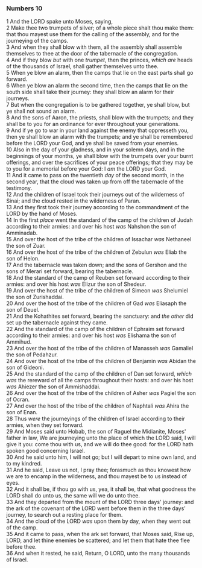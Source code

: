 ### Numbers 10

1 And the LORD spake unto Moses, saying,  
2 Make thee two trumpets of silver; of a whole piece shalt thou make them: that thou mayest use them for the calling of the assembly, and for the journeying of the camps.  
3 And when they shall blow with them, all the assembly shall assemble themselves to thee at the door of the tabernacle of the congregation.  
4 And if they blow *but* with one *trumpet*, then the princes, *which are* heads of the thousands of Israel, shall gather themselves unto thee.  
5 When ye blow an alarm, then the camps that lie on the east parts shall go forward.  
6 When ye blow an alarm the second time, then the camps that lie on the south side shall take their journey: they shall blow an alarm for their journeys.  
7 But when the congregation is to be gathered together, ye shall blow, but ye shall not sound an alarm.  
8 And the sons of Aaron, the priests, shall blow with the trumpets; and they shall be to you for an ordinance for ever throughout your generations.  
9 And if ye go to war in your land against the enemy that oppresseth you, then ye shall blow an alarm with the trumpets; and ye shall be remembered before the LORD your God, and ye shall be saved from your enemies.  
10 Also in the day of your gladness, and in your solemn days, and in the beginnings of your months, ye shall blow with the trumpets over your burnt offerings, and over the sacrifices of your peace offerings; that they may be to you for a memorial before your God: I *am* the LORD your God.  
11 And it came to pass on the twentieth *day* of the second month, in the second year, that the cloud was taken up from off the tabernacle of the testimony.  
12 And the children of Israel took their journeys out of the wilderness of Sinai; and the cloud rested in the wilderness of Paran.  
13 And they first took their journey according to the commandment of the LORD by the hand of Moses.  
14 In the first *place* went the standard of the camp of the children of Judah according to their armies: and over his host *was* Nahshon the son of Amminadab.  
15 And over the host of the tribe of the children of Issachar *was* Nethaneel the son of Zuar.  
16 And over the host of the tribe of the children of Zebulun *was* Eliab the son of Helon.  
17 And the tabernacle was taken down; and the sons of Gershon and the sons of Merari set forward, bearing the tabernacle.  
18 And the standard of the camp of Reuben set forward according to their armies: and over his host *was* Elizur the son of Shedeur.  
19 And over the host of the tribe of the children of Simeon *was* Shelumiel the son of Zurishaddai.  
20 And over the host of the tribe of the children of Gad *was* Eliasaph the son of Deuel.  
21 And the Kohathites set forward, bearing the sanctuary: and *the other* did set up the tabernacle against they came.  
22 And the standard of the camp of the children of Ephraim set forward according to their armies: and over his host *was* Elishama the son of Ammihud.  
23 And over the host of the tribe of the children of Manasseh *was* Gamaliel the son of Pedahzur.  
24 And over the host of the tribe of the children of Benjamin *was* Abidan the son of Gideoni.  
25 And the standard of the camp of the children of Dan set forward, *which was* the rereward of all the camps throughout their hosts: and over his host *was* Ahiezer the son of Ammishaddai.  
26 And over the host of the tribe of the children of Asher *was* Pagiel the son of Ocran.  
27 And over the host of the tribe of the children of Naphtali *was* Ahira the son of Enan.  
28 Thus *were* the journeyings of the children of Israel according to their armies, when they set forward.  
29 And Moses said unto Hobab, the son of Raguel the Midianite, Moses' father in law, We are journeying unto the place of which the LORD said, I will give it you: come thou with us, and we will do thee good: for the LORD hath spoken good concerning Israel.  
30 And he said unto him, I will not go; but I will depart to mine own land, and to my kindred.  
31 And he said, Leave us not, I pray thee; forasmuch as thou knowest how we are to encamp in the wilderness, and thou mayest be to us instead of eyes.  
32 And it shall be, if thou go with us, yea, it shall be, that what goodness the LORD shall do unto us, the same will we do unto thee.  
33 And they departed from the mount of the LORD three days' journey: and the ark of the covenant of the LORD went before them in the three days' journey, to search out a resting place for them.  
34 And the cloud of the LORD *was* upon them by day, when they went out of the camp.  
35 And it came to pass, when the ark set forward, that Moses said, Rise up, LORD, and let thine enemies be scattered; and let them that hate thee flee before thee.  
36 And when it rested, he said, Return, O LORD, unto the many thousands of Israel.  
